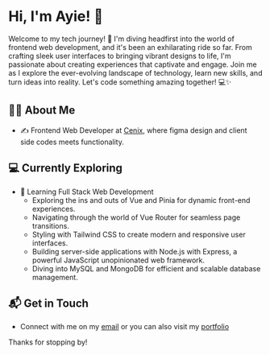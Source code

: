 # Hi, I'm Ayie! 👋

Welcome to my tech journey! 🚀 I'm diving headfirst into the world of frontend web development, and it's been an exhilarating ride so far. From crafting sleek user interfaces to bringing vibrant designs to life, I'm passionate about creating experiences that captivate and engage. Join me as I explore the ever-evolving landscape of technology, learn new skills, and turn ideas into reality. Let's code something amazing together! 💻✨

## 👨🏽 About Me

- ✍️ Frontend Web Developer at [Cenix](https://cenixweb.com/), where figma design and client side codes meets functionality.

## 💻 Currently Exploring

- 🚀 Learning Full Stack Web Development
  - Exploring the ins and outs of Vue and Pinia for dynamic front-end experiences.
  - Navigating through the world of Vue Router for seamless page transitions.
  - Styling with Tailwind CSS to create modern and responsive user interfaces.
  - Building server-side applications with Node.js with Express, a powerful JavaScript unopinionated web framework.
  - Diving into MySQL and MongoDB for efficient and scalable database management.


## 📬 Get in Touch

- Connect with me on my [email](admaniago01@gmail.com) or you can also visit my [portfolio](https://ayiezac.netlify.app/)

Thanks for stopping by!
